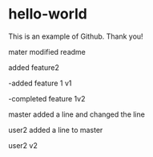 # hello-world

This is an example of Github. Thank you!


mater modified readme

added feature2

-added feature 1 v1

-completed feature 1v2

master added a line and changed the line

user2 added a line to master 

user2 v2

